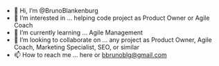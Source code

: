 - 👋 Hi, I’m @BrunoBlankenburg
- 👀 I’m interested in ... helping code project as Product Owner or Agile Coach
- 🌱 I’m currently learning ... Agile Management
- 💞️ I’m looking to collaborate on ... any project as Product Owner, Agile Coach, Marketing Specialist, SEO, or similar
- 📫 How to reach me ... here or bbrunoblg@gmail.com

<!---
BrunoBlankenburg/BrunoBlankenburg is a ✨ special ✨ repository because its `README.md` (this file) appears on your GitHub profile.
You can click the Preview link to take a look at your changes.
--->
